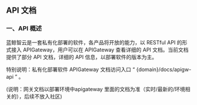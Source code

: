 ## API 文档


### 一、API 概述

蓝鲸智云是一套私有化部署的软件，各产品将开放的能力，以 RESTful API 的形式接入 APIGateway，用户可以在 APIGateway 查看详细的 API 文档。当前文档提供了部分 API 文档，详细的 API 信息，以部署软件的版本为主。

特别说明：私有化部署软件 APIGateway 文档访问入口 “ {domain}/docs/apigw-api ” 。


 (说明：网关文档以部署环境中apigateway 里面的文档为准（实时/最新的/环境相关的），后续不放入社区)

 